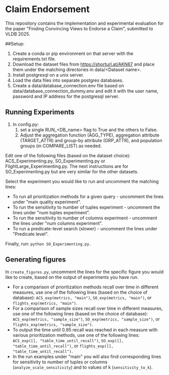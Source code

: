 # Claim Endorsement

This repository contains the implementation and experimental evaluation for the paper "Finding Convincing Views to Endorse a Claim", submitted to VLDB 2025.

##Setup:
1. Create a conda or pip environment on that server with the requirements.txt file.
1. Download the dataset files from https://shorturl.at/AKN67 and place them under the matching directories in data/\<Dataset name\>.
1. Install postgresql on a unix server.
1. Load the data files into separate postgres databases.
1. Create a data/database_connection.env file based on data/database_connection_dummy.env and edit it with the user name, password and IP address for the postgresql server.
   
## Running Experiments
1. In config.py:
   1. set a single RUN_\<DB_name\> flag to True and the others to False. 
   1. Adjust the aggregation function (AGG_TYPE), aggregation attribute (TARGET_ATTR) and 
   group-by attribute (GRP_ATTR), and population groups (in COMPARE_LIST) as needed.

Edit one of the following files (based on the dataset choice): ACS_Experimenting.py, SO_Experimenting.py or FlightLarge_Experimenting.py.
The next instructions are for SO_Experimenting.py but are very similar for the other datasets.

Select the experiment you would like to run and uncomment the matching lines:

* To run all prioritization methods for a given query - uncomment the lines under "main quality experiment".
* To run the sensitivity to number of tuples experiment - uncomment the lines under "num tuples experiment".
* To run the sensitivity to number of columns experiment - uncomment the lines under "num columns experiment".
* To run a predicate-level search (slower) - uncomment the lines under "Predicate level".

Finally, run:
```python SO_Experimenting.py.```

## Generating figures
In ```create_figures.py```, uncomment the lines for the specific figure you would like to create, based on the output of experiments you have run.
* For a comparison of prioritization methods recall over time in different measures, use one of the following lines (based on the choice of database): ```ACS_exp(metrics, "main")```, ```SO_exp(metrics, "main")```, or ```flights_exp(metrics, "main")```.
* For a comparison of sample sizes recall over time in different measures, use one of the following lines (based on the choice of database): ```ACS_exp(metrics, "sample_size")```, ```SO_exp(metrics, "sample_size")```, or ```flights_exp(metrics, "sample_size")```.
* To output the time until 0.95 recall was reached in each measure with various prioritization methods, use one of the following lines: ```ACS_exp([], "table_time_until_recall")```, ```SO_exp([], "table_time_until_recall")```, or ```flights_exp([], "table_time_until_recall")```.
* In the run examples under "main" you will also find corresponding lines for sensitivity to number of tuples or columns (```analyze_scale_sensitivity```) and to values of k (```sensitivity_to_k```). 
